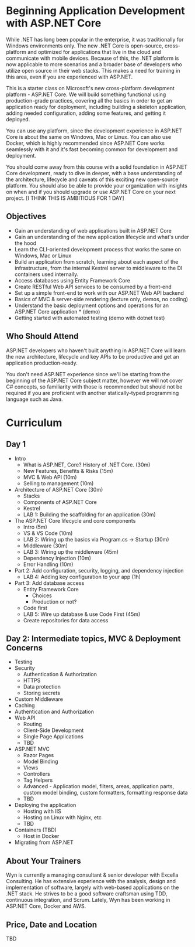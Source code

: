 # Beginning Application Development with ASP.NET Core

While .NET has long been popular in the enterprise, it was traditionally for Windows environments only. The new .NET Core is open-source, cross-platform and optimized for applications that live in the cloud and communicate with mobile devices. Because of this, the .NET platform is now applicable to more scenarios and a broader base of developers who utilize open source in their web stacks. This makes a need for training in this area, even if you are experienced with ASP.NET.

This is a starter class on Microsoft's new cross-platform development platform - ASP.NET Core.  We will build something functional using production-grade practices, covering all the basics in order to get an application ready for deployment, including building a skeleton application, adding needed configuration, adding some features, and getting it deployed.

You can use any platform, since the development experience in ASP.NET Core is about the same on Windows, Mac or Linux. You can also use Docker, which is highly recommended since ASP.NET Core works seamlessly with it and it's fast becoming common for development and deployment.

You should come away from this course with a solid foundation in ASP.NET Core development, ready to dive in deeper, with a base understanding of the architecture, lifecycle and caveats of this exciting new open-source platform. You should also be able to provide your organization with insights on when and if you should upgrade or use ASP.NET Core on your next project. [I THINK THIS IS AMBITIOUS FOR 1 DAY]

## Objectives

* Gain an understanding of web applications built in ASP.NET Core
* Gain an understanding of the new application lifecycle and what's under the hood
* Learn the CLI-oriented development process that works the same on Windows, Mac or Linux
* Build an application from scratch, learning about each aspect of the infrastructure, from the internal Kestrel server to middleware to the DI containers used internally.
* Access databases using Entity Framework Core
* Create RESTful Web API services to be consumed by a front-end
* Set up a simple front-end to work with our ASP.NET Web API backend
* Basics of MVC & server-side rendering (lecture only, demos, no coding)
* Understand the basic deployment options and operations for an ASP.NET Core application * (demo)
* Getting started with automated testing (demo with dotnet test)

## Who Should Attend

ASP.NET developers who haven't built anything in ASP.NET Core will learn the new architecture, lifecycle and key APIs to be productive and get an application production-ready.

You don't need ASP.NET experience since we'll be starting from the beginning of the ASP.NET Core subject matter, however we will not cover C# concepts, so familiarity with those is recommended but should not be required if you are proficient with another statically-typed programming language such as Java.

# Curriculum

## Day 1

* Intro
  * What is ASP.NET, Core? History of .NET Core. (30m)
  * New Features, Benefits & Risks (15m)
  * MVC & Web API (10m)
  * Selling to management (10m)
* Architecture of ASP.NET Core (30m)
  * Stacks
  * Components of ASP.NET Core
  * Kestrel
  * LAB 1: Building the scaffolding for an application (30m)
* The ASP.NET Core lifecycle and core components
  * Intro (5m)
  * VS & VS Code (10m)
  * LAB 2: Wiring up the basics via Program.cs -> Startup (30m)
  * Middleware (30m)
  * LAB 3: Wiring up the middleware (45m)
  * Dependency Injection (10m)
  * Error Handling (10m)
* Part 2: Add configuration, security, logging, and dependency injection
  * LAB 4: Adding key configuration to your app (1h)
* Part 3: Add database access
  * Entity Framework Core
    * Choices
    * Production or not?
  * Code first
  * LAB 5: Wire up database & use Code First (45m)
  * Create repositories for data access

## Day 2: Intermediate topics, MVC & Deployment Concerns

* Testing
* Security
  * Authentication & Authorization
  * HTTPS
  * Data protection
  * Storing secrets
* Custom Middleware
* Caching
* Authentication and Authorization
* Web API
  * Routing
  * Client-Side Development
  * Single Page Applications
  * TBD
* ASP.NET MVC
  * Razor Pages
  * Model Binding
  * Views
  * Controllers
  * Tag Helpers
  * Advanced - Application model, filters, areas, application parts, custom model binding, custom formatters, formatting response data
  * TBD
* Deploying the application
  * Hosting with IIS
  * Hosting on Linux with Nginx, etc
  * TBD
* Containers (TBD)
  * Host in Docker
* Migrating from ASP.NET

## About Your Trainers

Wyn is currently a managing consultant & senior developer with Excella Consulting.  He has extensive experience with the analysis, design and implementation of software, largely with web-based applications on the .NET stack. He strives to be a good software craftsman using TDD, continuous integration, and Scrum. Lately, Wyn has been working in ASP.NET Core, Docker and AWS.

## Price, Date and Location

TBD